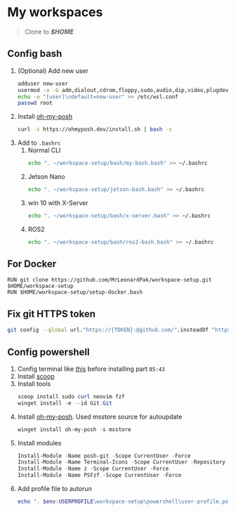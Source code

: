 # My workspaces

> Clone to ***$HOME***

## Config bash
1. (Optional) Add new user
    ```bash
    adduser new-user
    usermod -a -G adm,dialout,cdrom,floppy,sudo,audio,dip,video,plugdev,netdev new-user
    echo -e "[user]\ndefault=new-user" >> /etc/wsl.conf
    passwd root
    ```
1. Install [oh-my-posh](https://ohmyposh.dev/docs/installation/linux)
    ```bash
    curl -s https://ohmyposh.dev/install.sh | bash -s
    ```
1. Add to `.bashrc`
    1. Normal CLI
        ```bash
        echo ". ~/workspace-setup/bash/my-bash.bash" >> ~/.bashrc
        ```
    1. Jetson Nano
        ```bash
        echo ". ~/workspace-setup/jetson-bash.bash" >> ~/.bashrc
        ```
    1. win 10 with X-Server
        ```bash
        echo ". ~/workspace-setup/bash/x-server.bash" >> ~/.bashrc
        ```
    1. ROS2
        ```bash
        echo ". ~/workspace-setup/bash/ros2-bash.bash" >> ~/.bashrc
        ```

## For Docker
```docker
RUN git clone https://github.com/MrLeonardPak/workspace-setup.git $HOME/workspace-setup
RUN $HOME/workspace-setup/setup-docker.bash
```

## Fix git HTTPS token
```bash
git config --global url."https://{TOKEN}:@github.com/".insteadOf "https://github.com/"
```
## Config powershell
1. Config terminal like [this](https://youtu.be/5-aK2_WwrmM?si=2iyxmNNTKgyqiCas) before installing part `05:43`
1. Install [scoop](https://scoop.sh/#/)
1. Install tools
    ```powershell
    scoop install sudo curl neovim fzf
    winget install -e --id Git.Git
    ```
1. Install [oh-my-posh](https://ohmyposh.dev/docs/installation/windows). Used msstore source for autoupdate
    ```powershell
    winget install oh-my-posh -s msstore
    ```
1. Install modules
    ```powershell
    Install-Module -Name posh-git -Scope CurrentUser -Force
    Install-Module -Name Terminal-Icons -Scope CurrentUser -Repository PSGallery -Force
    Install-Module -Name z -Scope CurrentUser -Force
    Install-Module -Name PSFzf -Scope CurrentUser -Force
    ```
2. Add profile file to autorun
    ```powershell
    echo ". $env:USERPROFILE\workspace-setup\powershell\user-profile.ps1" >> $PROFILE.CurrentUserCurrentHost
    ```
